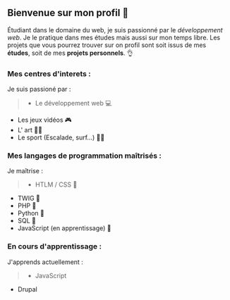 ## Bienvenue sur mon profil 🤗

<!--
**eliooooooo/eliooooooo** is a ✨ _special_ ✨ repository because its `README.md` (this file) appears on your GitHub profile.

Here are some ideas to get you started:

- 🔭 I’m currently working on ...
- 🌱 I’m currently learning ...
- 👯 I’m looking to collaborate on ...
- 🤔 I’m looking for help with ...
- 💬 Ask me about ...
- 📫 How to reach me: ...
- 😄 Pronouns: ...
- ⚡ Fun fact: ...
-->

Étudiant dans le domaine du web, je suis passionné par le *développement web*. Je le pratique dans mes études mais aussi sur mon temps libre.
Les projets que vous pourrez trouver sur on profil sont soit issus de mes **études**, soit de mes **projets personnels**. 👌

### Mes centres d'interets :

Je suis passioné par : 
 > - Le développement web 💻
   - Les jeux vidéos 🎮
   - L' art 👨‍🎨
   - Le sport (Escalade, surf...) 🧗‍♂️

### Mes langages de programmation maîtrisés :

Je maîtrise : 
 > - HTLM / CSS 🏅
   - TWIG 🏅
   - PHP 🥇
   - Python 🥈
   - SQL 🥈
   - JavaScript (en apprentissage) 🥉

### En cours d'apprentissage :

J'apprends actuellement : 
 > - JavaScript
   - Drupal






